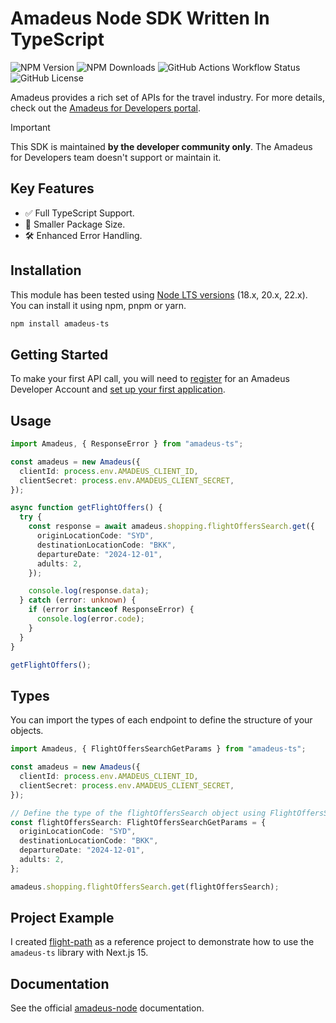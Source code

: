 # Amadeus Node SDK Written In TypeScript

![NPM Version](https://img.shields.io/npm/v/amadeus-ts)
![NPM Downloads](https://img.shields.io/npm/dm/amadeus-ts)
![GitHub Actions Workflow Status](https://img.shields.io/github/actions/workflow/status/darseen/amadeus-ts/build.yml)
![GitHub License](https://img.shields.io/github/license/darseen/amadeus-ts)

Amadeus provides a rich set of APIs for the travel industry. For more details, check out the [Amadeus for Developers portal](https://developers.amadeus.com).

> [!IMPORTANT]  
> This SDK is maintained **by the developer community only**. The Amadeus for Developers team doesn't support or maintain it.

## Key Features

- ✅ Full TypeScript Support.
- 🚀 Smaller Package Size.
- 🛠️ Enhanced Error Handling.

## Installation

This module has been tested using [Node LTS versions](https://nodejs.org/en/about/releases/) (18.x, 20.x, 22.x). You can install it using npm, pnpm or yarn.

```sh
npm install amadeus-ts
```

## Getting Started

To make your first API call, you will need to [register](https://developers.amadeus.com/register) for an Amadeus Developer Account and [set up your first application](https://developers.amadeus.com/my-apps).

## Usage

```ts
import Amadeus, { ResponseError } from "amadeus-ts";

const amadeus = new Amadeus({
  clientId: process.env.AMADEUS_CLIENT_ID,
  clientSecret: process.env.AMADEUS_CLIENT_SECRET,
});

async function getFlightOffers() {
  try {
    const response = await amadeus.shopping.flightOffersSearch.get({
      originLocationCode: "SYD",
      destinationLocationCode: "BKK",
      departureDate: "2024-12-01",
      adults: 2,
    });

    console.log(response.data);
  } catch (error: unknown) {
    if (error instanceof ResponseError) {
      console.log(error.code);
    }
  }
}

getFlightOffers();
```

## Types

You can import the types of each endpoint to define the structure of your objects.

```ts
import Amadeus, { FlightOffersSearchGetParams } from "amadeus-ts";

const amadeus = new Amadeus({
  clientId: process.env.AMADEUS_CLIENT_ID,
  clientSecret: process.env.AMADEUS_CLIENT_SECRET,
});

// Define the type of the flightOffersSearch object using FlightOffersSearchGetParams
const flightOffersSearch: FlightOffersSearchGetParams = {
  originLocationCode: "SYD",
  destinationLocationCode: "BKK",
  departureDate: "2024-12-01",
  adults: 2,
};

amadeus.shopping.flightOffersSearch.get(flightOffersSearch);
```

## Project Example

I created [flight-path](https://github.com/darseen/flight-path) as a reference project to demonstrate how to use the `amadeus-ts` library with Next.js 15.

## Documentation

See the official [amadeus-node](https://amadeus4dev.github.io/amadeus-node/) documentation.
